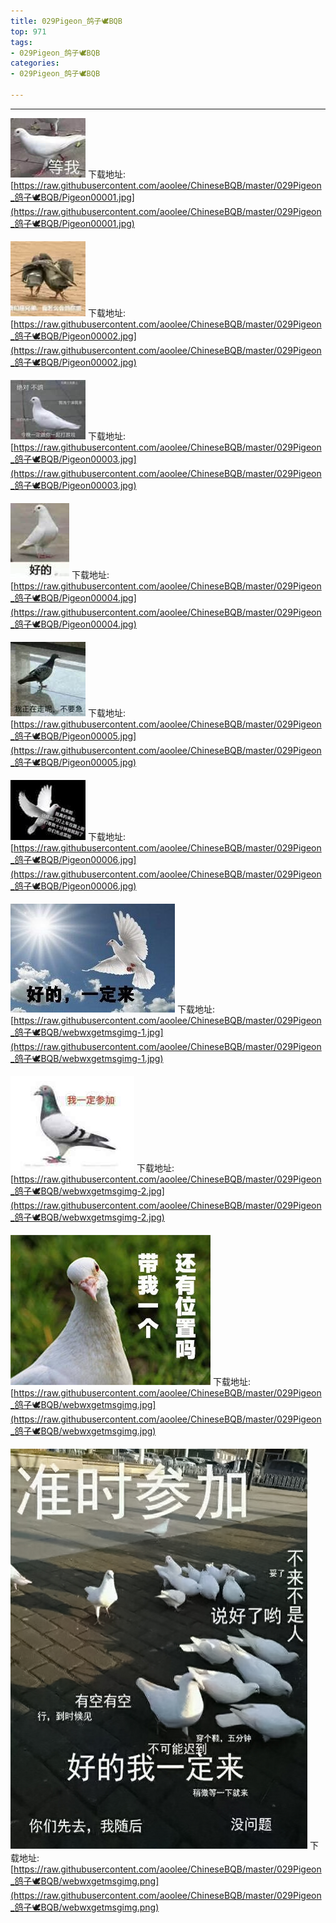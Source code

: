 ```yaml
---
title: 029Pigeon_鸽子🕊BQB
top: 971
tags:
- 029Pigeon_鸽子🕊BQB
categories:
- 029Pigeon_鸽子🕊BQB

---
```


------

<!-- more -->

![](https://raw.githubusercontent.com/aoolee/ChineseBQB/master/029Pigeon_鸽子🕊BQB/Pigeon00001.jpg)
下载地址:[https://raw.githubusercontent.com/aoolee/ChineseBQB/master/029Pigeon_鸽子🕊BQB/Pigeon00001.jpg](https://raw.githubusercontent.com/aoolee/ChineseBQB/master/029Pigeon_鸽子🕊BQB/Pigeon00001.jpg)

![](https://raw.githubusercontent.com/aoolee/ChineseBQB/master/029Pigeon_鸽子🕊BQB/Pigeon00002.jpg)
下载地址:[https://raw.githubusercontent.com/aoolee/ChineseBQB/master/029Pigeon_鸽子🕊BQB/Pigeon00002.jpg](https://raw.githubusercontent.com/aoolee/ChineseBQB/master/029Pigeon_鸽子🕊BQB/Pigeon00002.jpg)

![](https://raw.githubusercontent.com/aoolee/ChineseBQB/master/029Pigeon_鸽子🕊BQB/Pigeon00003.jpg)
下载地址:[https://raw.githubusercontent.com/aoolee/ChineseBQB/master/029Pigeon_鸽子🕊BQB/Pigeon00003.jpg](https://raw.githubusercontent.com/aoolee/ChineseBQB/master/029Pigeon_鸽子🕊BQB/Pigeon00003.jpg)

![](https://raw.githubusercontent.com/aoolee/ChineseBQB/master/029Pigeon_鸽子🕊BQB/Pigeon00004.jpg)
下载地址:[https://raw.githubusercontent.com/aoolee/ChineseBQB/master/029Pigeon_鸽子🕊BQB/Pigeon00004.jpg](https://raw.githubusercontent.com/aoolee/ChineseBQB/master/029Pigeon_鸽子🕊BQB/Pigeon00004.jpg)

![](https://raw.githubusercontent.com/aoolee/ChineseBQB/master/029Pigeon_鸽子🕊BQB/Pigeon00005.jpg)
下载地址:[https://raw.githubusercontent.com/aoolee/ChineseBQB/master/029Pigeon_鸽子🕊BQB/Pigeon00005.jpg](https://raw.githubusercontent.com/aoolee/ChineseBQB/master/029Pigeon_鸽子🕊BQB/Pigeon00005.jpg)

![](https://raw.githubusercontent.com/aoolee/ChineseBQB/master/029Pigeon_鸽子🕊BQB/Pigeon00006.jpg)
下载地址:[https://raw.githubusercontent.com/aoolee/ChineseBQB/master/029Pigeon_鸽子🕊BQB/Pigeon00006.jpg](https://raw.githubusercontent.com/aoolee/ChineseBQB/master/029Pigeon_鸽子🕊BQB/Pigeon00006.jpg)

![](https://raw.githubusercontent.com/aoolee/ChineseBQB/master/029Pigeon_鸽子🕊BQB/webwxgetmsgimg-1.jpg)
下载地址:[https://raw.githubusercontent.com/aoolee/ChineseBQB/master/029Pigeon_鸽子🕊BQB/webwxgetmsgimg-1.jpg](https://raw.githubusercontent.com/aoolee/ChineseBQB/master/029Pigeon_鸽子🕊BQB/webwxgetmsgimg-1.jpg)

![](https://raw.githubusercontent.com/aoolee/ChineseBQB/master/029Pigeon_鸽子🕊BQB/webwxgetmsgimg-2.jpg)
下载地址:[https://raw.githubusercontent.com/aoolee/ChineseBQB/master/029Pigeon_鸽子🕊BQB/webwxgetmsgimg-2.jpg](https://raw.githubusercontent.com/aoolee/ChineseBQB/master/029Pigeon_鸽子🕊BQB/webwxgetmsgimg-2.jpg)

![](https://raw.githubusercontent.com/aoolee/ChineseBQB/master/029Pigeon_鸽子🕊BQB/webwxgetmsgimg.jpg)
下载地址:[https://raw.githubusercontent.com/aoolee/ChineseBQB/master/029Pigeon_鸽子🕊BQB/webwxgetmsgimg.jpg](https://raw.githubusercontent.com/aoolee/ChineseBQB/master/029Pigeon_鸽子🕊BQB/webwxgetmsgimg.jpg)

![](https://raw.githubusercontent.com/aoolee/ChineseBQB/master/029Pigeon_鸽子🕊BQB/webwxgetmsgimg.png)
下载地址:[https://raw.githubusercontent.com/aoolee/ChineseBQB/master/029Pigeon_鸽子🕊BQB/webwxgetmsgimg.png](https://raw.githubusercontent.com/aoolee/ChineseBQB/master/029Pigeon_鸽子🕊BQB/webwxgetmsgimg.png)

